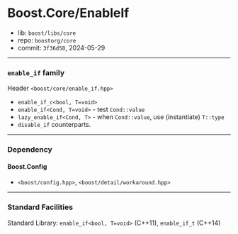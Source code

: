 # Boost.Core/EnableIf

* lib: `boost/libs/core`
* repo: `boostorg/core`
* commit: `3f36d50`, 2024-05-29

------
### `enable_if` family

Header `<boost/core/enable_if.hpp>`

* `enable_if_c<bool, T=void>`
* `enable_if<Cond, T=void>` - test `Cond::value`
* `lazy_enable_if<Cond, T>` - when `Cond::value`, use (instantiate) `T::type`
* `disable_if` counterparts. 

------
### Dependency

#### Boost.Config

* `<boost/config.hpp>`, `<boost/detail/workaround.hpp>`

------
### Standard Facilities

Standard Library: `enable_if<bool, T=void>` (C++11), `enable_if_t` (C++14)
